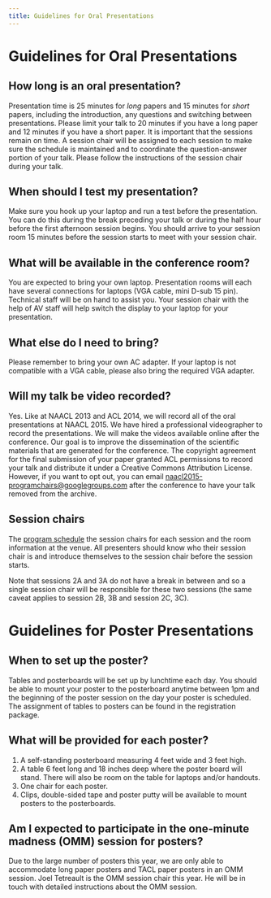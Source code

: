 ```yaml
---
title: Guidelines for Oral Presentations
---
```


# Guidelines for Oral Presentations

## How long is an oral presentation? 

Presentation time is 25 minutes for *long* papers and 15 minutes for *short* papers, including the introduction, any questions and switching between presentations. Please limit your talk to 20 minutes if you have a long paper and 12 minutes if you have a short paper. It is important that the sessions remain on time. A session chair will be assigned to each session to make sure the schedule is maintained and to coordinate the question-answer portion of your talk. Please follow the instructions of the session chair during your talk.

## When should I test my presentation? 

Make sure you hook up your laptop and run a test before the presentation.  You can do this during the break preceding your talk or during the half hour before the first afternoon session begins.  You should arrive to your session room 15 minutes before the session starts to meet with your session chair.

## What will be available in the conference room?

You are expected to bring your own laptop. Presentation rooms will each have several connections for laptops (VGA cable, mini D-sub 15 pin).  Technical staff will be on hand to assist you. Your session chair with the help of AV staff will help switch the display to your laptop for your presentation. 

## What else do I need to bring? 

Please remember to bring your own AC adapter. If your laptop is not compatible with a VGA cable, please also bring the required VGA adapter.  

## Will my talk be video recorded? 

Yes. Like at NAACL 2013 and ACL 2014, we will record all of the oral presentations at NAACL 2015. We have hired a professional videographer to record the presentations. We will make the videos available online after the conference. Our goal is to improve the dissemination of the scientific materials that are generated for the conference.  The copyright agreement for the final submission of your paper granted ACL permissions to record your talk and distribute it under a Creative Commons Attribution License.  However, if you want to opt out, you can email naacl2015-programchairs@googlegroups.com after the conference to have your talk removed from the archive.

## Session chairs

The [program schedule](schedule.html) the session chairs for each session and the room information at the venue. All presenters should know who their session chair is and introduce themselves to the session chair before the session starts.

Note that sessions 2A and 3A do not have a break in between and so a single session chair will be responsible for these two sessions (the same caveat applies to session 2B, 3B and session 2C, 3C).

# Guidelines for Poster Presentations

## When to set up the poster? 

Tables and posterboards will be set up by lunchtime each day.  You should be able to mount your poster to the posterboard anytime between 1pm and the beginning of the poster session on the day your poster is scheduled. The assignment of tables to posters can be found in the registration package. 

## What will be provided for each poster? 

1. A self-standing posterboard measuring 4 feet wide and 3 feet high.
2. A table 6 feet long and 18 inches deep where the poster board will stand.  There will also be room on the table for laptops and/or handouts.
3. One chair for each poster.
4. Clips, double-sided tape and poster putty will be available to mount posters to the posterboards.

## Am I expected to participate in the one-minute madness (OMM) session for posters? 

Due to the large number of posters this year, we are only able to accommodate long paper posters and TACL paper posters in an OMM session. Joel Tetreault is the OMM session chair this year. He will be in touch with detailed instructions about the OMM session.

